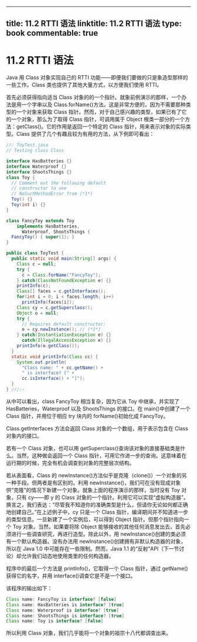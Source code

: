 
---
title: 11.2 RTTI 语法
linktitle: 11.2 RTTI 语法
type: book
commentable: true
---

# 11.2 RTTI 语法

Java 用 Class 对象实现自己的 RTTI 功能——即便我们要做的只是象造型那样的一些工作。Class 类也提供了其他大量方式，以方便我们使用 RTTI。

首先必须获得指向适当 Class 对象的的一个指针。就象前例演示的那样，一个办法是用一个字串以及 Class.forName()方法。这是非常方便的，因为不需要那种类型的一个对象来获取 Class 指针。然而，对于自己感兴趣的类型，如果已有了它的一个对象，那么为了取得 Class 指针，可调用属于 Object 根类一部分的一个方法：getClass()。它的作用是返回一个特定的 Class 指针，用来表示对象的实际类型。Class 提供了几个有趣且较为有用的方法，从下例即可看出：

```java
//: ToyTest.java
// Testing class Class

interface HasBatteries {}
interface Waterproof {}
interface ShootsThings {}
class Toy {
  // Comment out the following default
  // constructor to see
  // NoSuchMethodError from (*1*)
  Toy() {}
  Toy(int i) {}
}

class FancyToy extends Toy
    implements HasBatteries,
      Waterproof, ShootsThings {
  FancyToy() { super(1); }
}

public class ToyTest {
  public static void main(String[] args) {
    Class c = null;
    try {
      c = Class.forName("FancyToy");
    } catch(ClassNotFoundException e) {}
    printInfo(c);
    Class[] faces = c.getInterfaces();
    for(int i = 0; i < faces.length; i++)
      printInfo(faces[i]);
    Class cy = c.getSuperclass();
    Object o = null;
    try {
      // Requires default constructor:
      o = cy.newInstance(); // (*1*)
    } catch(InstantiationException e) {}
      catch(IllegalAccessException e) {}
    printInfo(o.getClass());
  }
  static void printInfo(Class cc) {
    System.out.println(
      "Class name: " + cc.getName() +
      " is interface? [" +
      cc.isInterface() + "]");
  }
} ///:~
```

从中可以看出，class FancyToy 相当复杂，因为它从 Toy 中继承，并实现了 HasBatteries，Waterproof 以及 ShootsThings 的接口。在 main()中创建了一个 Class 指针，并用位于相应 try 块内的 forName()初始化成 FancyToy。

Class.getInterfaces 方法会返回 Class 对象的一个数组，用于表示包含在 Class 对象内的接口。

若有一个 Class 对象，也可以用 getSuperclass()查询该对象的直接基础类是什么。当然，这种做会返回一个 Class 指针，可用它作进一步的查询。这意味着在运行期的时候，完全有机会调查到对象的完整层次结构。

若从表面看，Class 的 newInstance()方法似乎是克隆（clone()）一个对象的另一种手段。但两者是有区别的。利用 newInstance()，我们可在没有现成对象供“克隆”的情况下新建一个对象。就象上面的程序演示的那样，当时没有 Toy 对象，只有 cy——即 y 的 Class 对象的一个指针。利用它可以实现“虚拟构造器”。换言之，我们表达：“尽管我不知道你的准确类型是什么，但请你无论如何都正确地创建自己。”在上述例子中，cy 只是一个 Class 指针，编译期间并不知道进一步的类型信息。一旦新建了一个实例后，可以得到 Object 指针。但那个指针指向一个 Toy 对象。当然，如果要将除 Object 能够接收的其他任何消息发出去，首先必须进行一些调查研究，再进行造型。除此以外，用 newInstance()创建的类必须有一个默认构造器。没有办法用 newInstance()创建拥有非默认构造器的对象，所以在 Java 1.0 中可能存在一些限制。然而，Java 1.1 的“反射”API（下一节讨论）却允许我们动态地使用类里的任何构造器。

程序中的最后一个方法是 printInfo()，它取得一个 Class 指针，通过 getName()获得它的名字，并用 interface()调查它是不是一个接口。

该程序的输出如下：

```java
Class name: FancyToy is interface? [false]
Class name: HasBatteries is interface? [true]
Class name: Waterproof is interface? [true]
Class name: ShootsThings is interface? [true]
Class name: Toy is interface? [false]
```

所以利用 Class 对象，我们几乎能将一个对象的祖宗十八代都调查出来。

    